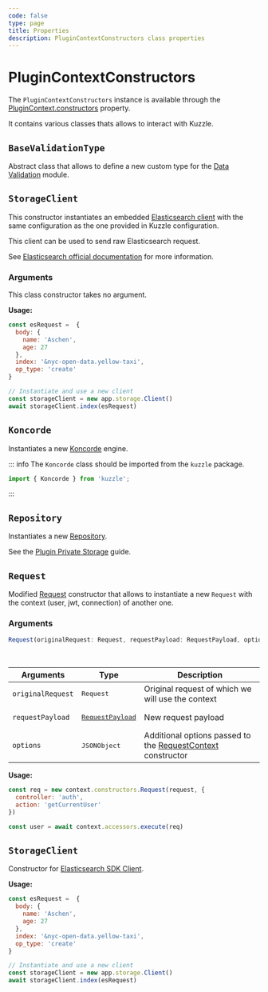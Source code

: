 ```yaml
---
code: false
type: page
title: Properties
description: PluginContextConstructors class properties
---
```


# PluginContextConstructors

The `PluginContextConstructors` instance is available through the [PluginContext.constructors](/core/2/framework/classes/plugin-context#constructors) property.

It contains various classes thats allows to interact with Kuzzle.

## `BaseValidationType`

Abstract class that allows to define a new custom type for the [Data Validation](/core/2/guides/some-link) module.

## `StorageClient`

This constructor instantiates an embedded [Elasticsearch client](https://github.com/elastic/elasticsearch-js) with the same configuration as the one provided in Kuzzle configuration.  

This client can be used to send raw Elasticsearch request.  

See [Elasticsearch official documentation](https://www.elastic.co/guide/en/elasticsearch/client/javascript-api/current/api-reference.html) for more information.

### Arguments

This class constructor takes no argument.

**Usage:**

```js
const esRequest =  {
  body: {
    name: 'Aschen',
    age: 27
  },
  index: '&nyc-open-data.yellow-taxi',
  op_type: 'create'
}

// Instantiate and use a new client
const storageClient = new app.storage.Client()
await storageClient.index(esRequest)
```

## `Koncorde`

<DeprecatedBadge version="change-me" />

Instantiates a new [Koncorde](/core/2/framework/classes/koncorde) engine.

::: info
The `Koncorde` class should be imported from the `kuzzle` package.

```js
import { Koncorde } from 'kuzzle';
```
:::

## `Repository`

Instantiates a new [Repository](/core/2/framework/classes/repository).

See the [Plugin Private Storage](/core/2/guides/some-link) guide.

## `Request`

Modified [Request](/core/2/framework/classes/request) constructor that allows to instantiate a new `Request` with the context (user, jwt, connection) of another one.

### Arguments

```ts
Request(originalRequest: Request, requestPayload: RequestPayload, options: JSONObject): Request
```

<br/>

| Arguments | Type              | Description                                     |
| --------- | ----------------- | ----------------------------------------------- |
| `originalRequest` | <pre>Request</pre> | Original request of which we will use the context |
| `requestPayload` | <pre>[RequestPayload](/core/2/framework/types/request-payload)</pre> | New request payload |
| `options` | <pre>JSONObject</pre> | Additional options passed to the [RequestContext](/core/2/framework/classes/request-context) constructor |


**Usage:**

```js
const req = new context.constructors.Request(request, {
  controller: 'auth',
  action: 'getCurrentUser'
})

const user = await context.accessors.execute(req) 
```

## `StorageClient`

Constructor for [Elasticsearch SDK Client](https://www.elastic.co/guide/en/elasticsearch/client/javascript-api/current/api-reference.html).

**Usage:**

```js
const esRequest =  {
  body: {
    name: 'Aschen',
    age: 27
  },
  index: '&nyc-open-data.yellow-taxi',
  op_type: 'create'
}

// Instantiate and use a new client
const storageClient = new app.storage.Client()
await storageClient.index(esRequest)
```